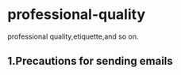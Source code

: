 # professional-quality
professional quality,etiquette,and so on.

## 1.Precautions for sending emails

